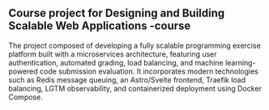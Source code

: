 ## Course project for Designing and Building Scalable Web Applications -course

The project composed of developing a fully scalable programming exercise platform built with a microservices architecture, featuring user authentication, automated grading, load balancing, and machine learning-powered code submission evaluation. It incorporates modern technologies such as Redis message queuing, an Astro/Svelte frontend, Traefik load balancing, LGTM observability, and containerized deployment using Docker Compose.
